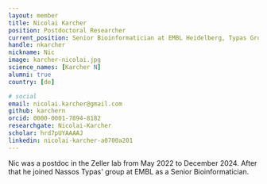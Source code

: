 ```yaml
---
layout: member
title: Nicolai Karcher
position: Postdoctoral Researcher
current_position: Senior Bioinformatician at EMBL Heidelberg, Typas Group
handle: nkarcher
nickname: Nic
image: karcher-nicolai.jpg
science_names: [Karcher N]
alumni: true
country: [de]

# social
email: nicolai.karcher@gmail.com
github: karchern
orcid: 0000-0001-7894-8182
researchgate: Nicolai-Karcher
scholar: hrd7pUYAAAAJ
linkedin: nicolai-karcher-a0700a201
---
```


Nic was a postdoc in the Zeller lab from May 2022 to December 2024. After that he joined Nassos Typas' group at EMBL as a Senior Bioinformatician.
